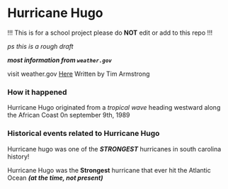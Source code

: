 # Hurricane Hugo

!!! This is for a school project please do **NOT** edit or add to this repo !!!

_ps this is a rough draft_

**_most information from `weather.gov`_**

visit weather.gov [Here](https://weather.gov/ilm/hurricanehugo)
Written by Tim Armstrong

### How it happened

Hurricane Hugo originated from a _tropical wave_ heading westward along the African Coast 0n september 9th, 1989

### Historical events related to Hurricane Hugo

Hurricane hugo was one of the **_STRONGEST_** hurricanes in south carolina history!

Hurricane Hugo was the **Strongest** hurricane that ever hit the Atlantic Ocean **_(at the time, not present)_**

